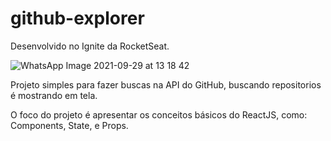 # github-explorer

Desenvolvido no Ignite da RocketSeat.

![WhatsApp Image 2021-09-29 at 13 18 42](https://user-images.githubusercontent.com/54922299/135309536-ed8e26e0-dc89-4471-9ccd-0c82eaae49eb.jpeg)

Projeto simples para fazer buscas na API do GitHub, buscando repositorios é mostrando em tela.

O foco do projeto é apresentar os conceitos básicos do ReactJS, como:
Components, State, e Props.
